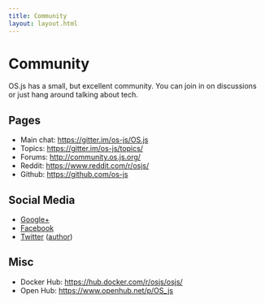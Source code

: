 ```yaml
---
title: Community
layout: layout.html
---
```


# Community

OS.js has a small, but excellent community. You can join in on discussions or just hang around talking about tech.

## Pages

- Main chat: https://gitter.im/os-js/OS.js
- Topics: https://gitter.im/os-js/topics/
- Forums: http://community.os.js.org/
- Reddit: https://www.reddit.com/r/osjs/
- Github: https://github.com/os-js

## Social Media

- [Google+](https://plus.google.com/b/113399210633478618934/113399210633478618934)
- [Facebook](https://www.facebook.com/os.js.org)
- [Twitter](https://twitter.com/osjsorg) ([author](https://twitter.com/andersevenrud))

## Misc

- Docker Hub: https://hub.docker.com/r/osjs/osjs/
- Open Hub: https://www.openhub.net/p/OS_js
